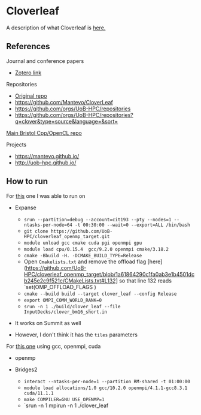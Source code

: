 # Cloverleaf

A description of what Cloverleaf is [here.](https://github.com/UK-MAC/CloverLeaf/blob/master/documentation.txt)

## References

Journal and conference papers
* [Zotero link](https://www.zotero.org/groups/4507615/comp-physics/collections/BJBJM25B)

Repositories
* [Original repo](https://github.com/UK-MAC/CloverLeaf)
* https://github.com/Mantevo/CloverLeaf
* https://github.com/orgs/UoB-HPC/repositories
* https://github.com/orgs/UoB-HPC/repositories?q=clover&type=source&language=&sort=

[Main Bristol Cpp/OpenCL repo](https://github.com/UoB-HPC/CloverLeaf)

Projects
* https://mantevo.github.io/
* http://uob-hpc.github.io/

## How to run 

For [this](https://github.com/UoB-HPC/cloverleaf_openmp_target) one I was able to run on

* Expanse
	* `srun --partition=debug --account=cit193 --pty --nodes=1 --ntasks-per-node=64 -t 00:30:00 --wait=0 --export=ALL /bin/bash`
	* `git clone https://github.com/UoB-HPC/cloverleaf_openmp_target.git`
	* `module unload gcc cmake cuda pgi openmpi gpu`
	* `module load cpu/0.15.4  gcc/9.2.0 openmpi cmake/3.18.2`
	* `cmake -Bbuild -H. -DCMAKE_BUILD_TYPE=Release`
	* Open `Cmakelists.txt` and remove the offload flag [here](https://github.com/UoB-HPC/cloverleaf_openmp_target/blob/1a61864290c1fa0ab3e1b4501dcb245e2c9f521c/CMakeLists.txt#L132] so that line 132 reads `set(OMP_OFFLOAD_FLAGS )
	* `cmake --build build --target clover_leaf --config Release`
	* `export OMPI_COMM_WORLD_RANK=0` 
	* `srun -n 1 ./build/clover_leaf --file InputDecks/clover_bm16_short.in`

* It works on Summit as well
* However, I don't think it has the `tiles` parameters


For [this one](https://github.com/UoB-HPC/CloverLeaf) using gcc, openmpi, cuda
* openmp

* Bridges2
	* `interact --ntasks-per-node=1 --partition RM-shared -t 01:00:00`
	* `module load allocations/1.0 gcc/10.2.0 openmpi/4.1.1-gcc8.3.1 cuda/11.1.1` 
	* `make COMPILER=GNU USE_OPENMP=1`
	* `srun -n 1 mpirun -n 1 ./clover_leaf



